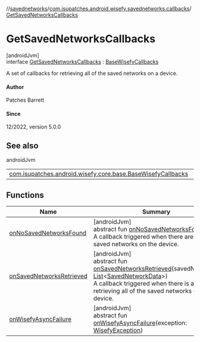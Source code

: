//[savednetworks](../../../index.md)/[com.isupatches.android.wisefy.savednetworks.callbacks](../index.md)/[GetSavedNetworksCallbacks](index.md)

# GetSavedNetworksCallbacks

[androidJvm]\
interface [GetSavedNetworksCallbacks](index.md) : [BaseWisefyCallbacks](../../../../core/core/com.isupatches.android.wisefy.core.base/-base-wisefy-callbacks/index.md)

A set of callbacks for retrieving all of the saved networks on a device.

#### Author

Patches Barrett

#### Since

12/2022, version 5.0.0

## See also

androidJvm

| | |
|---|---|
| [com.isupatches.android.wisefy.core.base.BaseWisefyCallbacks](../../../../core/core/com.isupatches.android.wisefy.core.base/-base-wisefy-callbacks/index.md) |  |

## Functions

| Name | Summary |
|---|---|
| [onNoSavedNetworksFound](on-no-saved-networks-found.md) | [androidJvm]<br>abstract fun [onNoSavedNetworksFound](on-no-saved-networks-found.md)()<br>A callback triggered when there are no saved networks on the device. |
| [onSavedNetworksRetrieved](on-saved-networks-retrieved.md) | [androidJvm]<br>abstract fun [onSavedNetworksRetrieved](on-saved-networks-retrieved.md)(savedNetworks: [List](https://kotlinlang.org/api/latest/jvm/stdlib/kotlin.collections/-list/index.html)&lt;[SavedNetworkData](../../com.isupatches.android.wisefy.savednetworks.entities/-saved-network-data/index.md)&gt;)<br>A callback triggered when there is a success retrieving all of the saved networks on the device. |
| [onWisefyAsyncFailure](../-is-network-saved-callbacks/index.md#-2014443064%2FFunctions%2F-1378320381) | [androidJvm]<br>abstract fun [onWisefyAsyncFailure](../-is-network-saved-callbacks/index.md#-2014443064%2FFunctions%2F-1378320381)(exception: [WisefyException](../../../../core/core/com.isupatches.android.wisefy.core.exceptions/-wisefy-exception/index.md)) |
